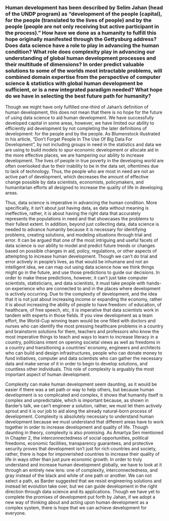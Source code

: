 ### Human development has been described by Selim Jahan (head of the UNDP program) as “development of the people (capital), for the people (translated to the lives of people) and by the people (people are not only receiving but active participant in the process).” How have we done as a humanity to fulfill this hope originally manifested through the Gettysburg address? Does data science have a role to play in advancing the human condition? What role does complexity play in advancing our understanding of global human development processes and their multitude of dimensions? In order predict valuable solutions to some of the worlds most intractable problems, will combined domain expertise from the perspective of computer science & statistics with global human development be sufficient, or is a new integrated paradigm needed? What hope do we have in selecting the best future path for humanity?

Though we might have only fulfilled one-third of Jahan’s definition of human development, this does not mean that there is no hope for the future of using data science to aid human development. We have successfully developed capital in some areas, however, we have limited our ability to efficiently aid development by not completing the later definitions of development: for the people and by the people. As Blumenstock illustrated in his article, “Don’t Forget People In The Use Of Big Data For Development”, by not including groups in need in the statistics and data we are using to build models to spur economic development or allocate aid in the more effective places, we are hampering our ability to increase development. The lives of people in true poverty in the developing world are often overlooked due to their inability to be in the data set, oftentimes due to lack of technology. Thus, the people who are most in need are not an active part of development, which decreases the amount of effective change possible by data scientists, economists, policymakers, and humanitarian efforts all designed to increase the quality of life in developing areas. 

Thus, data science is imperative in advancing the human condition. More specifically, it isn’t about just having data, as data without meaning is ineffective, rather, it is about having the right data that accurately represents the populations in need and that showcases the problems to their fullest extent. In addition, beyond just collecting data, data science is needed to advance humanity because it is necessary for identifying problems, creating solutions, and modeling situations through trial and error. It can be argued that one of the most intriguing and useful facets of data science is our ability to model and predict future trends or changes based on possible changes in aid, policy, regulations, or other aspects of attempting to increase human development. Though we can’t do trial and error actively in people’s lives, as that would be inhumane and not an intelligent idea, we can map out using data science how we think things might go in the future, and use those predictions to guide our decisions. In order to make these predictions, however, it can’t just take computer scientists, statisticians, and data scientists, it must take people with hands-on experience who are connected to and in the places where development is actively occurring. Due to the complexity of development, and the idea that it is not just about increasing income or expanding the economy, rather it is about increasing the ability of people to have freedom: of education, of healthcare, of free speech, etc, it is imperative that data scientists work in tandem with experts in those fields. If you view development as a team effort, the World-Cup winning team would be one filled with doctors and nurses who can identify the most pressing healthcare problems in a country and brainstorm solutions for them, teachers and professors who know the most imperative things to teach and ways to learn to increase literacy in a country, politicians intent on opening societal views as well as freedoms in a country and transitioning a countries’ economy, engineers and architects who can build and design infrastructures, people who can donate money to fund initiatives, computer and data scientists who can gather the necessary data and make sense of it in order to begin to develop solutions, and countless other individuals. This role of complexity is arguably the most important aspect of human development.

Complexity can make human development seem daunting, as it would be easier if there was a set path or way to help others, but because human development is so complicated and complex, it shows that humanity itself is complex and unpredictable, which is important because, as shown in Barder’s talk, we can’t engineer a solution, rather, we must let them actively sprout and it is our job to aid along the already natural-born process of development. Complexity is absolutely necessary to understand human development because we must understand that different areas have to work together in order to increase development and quality of life. Though daunting in theory, complexity is also promising. As Amartya Sen mentioned in Chapter 2, the interconnectedness of social opportunities, political freedoms, economic facilities, transparency guarantees, and protective security proves that development isn’t just for rich countries and society, rather, there is hope for impoverished countries to increase their quality of life in ways other than just pure economic growth. In order to truly understand and increase human development globally, we have to look at it through an entirely new lens: one of complexity, interconnectedness, and gray instead of the black and white of one path or another. We can not select a path, as Barder suggested that we resist engineering solutions and instead let evolution take over, but we can guide development in the right direction through data science and its applications. Though we have yet to complete the promises of development put forth by Jahan, if we adopt a new way of thinking about and acting upon human development as a complex system, there is hope that we can achieve development for everyone.
